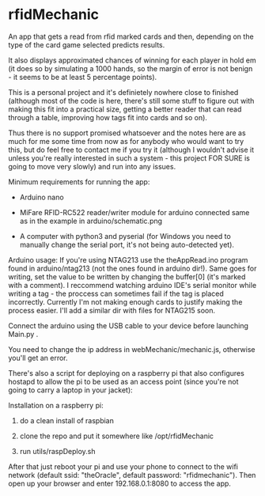 # rfidMechanic
An app that gets a read from rfid marked cards and then, depending on the type of the card game selected predicts results.

It also displays approximated chances of winning for each player in hold em (it does so by simulating a 1000 hands, so the margin of error is not benign - it seems to be at least 5 percentage points).

This is a personal project and it's definietely nowhere close to finished (although most of the code is here, there's still some stuff to figure out with making this fit into a practical size, getting a better reader that can read through a table, improving how tags fit into cards and so on).

Thus there is no support promised whatsoever and the notes here are as much for me some time from now as for anybody who would want to try this, but do feel free to contact me if you try it (although I wouldn't advise it unless you're really interested in such a system - this project FOR SURE is going to move very slowly) and run into any issues. 

Minimum requirements for running the app:

  - Arduino nano

  - MiFare RFID-RC522 reader/writer module for arduino connected same as in the example in arduino/schematic.png
  
  - A computer with python3 and pyserial (for Windows you need to manually change the serial port, it's not being auto-detected yet).

Arduino usage:
If you're using NTAG213 use the theAppRead.ino program found in arduino/ntag213 (not the ones found in arduino dir!). Same goes for writing, set the value to be written by changing the buffer[0] (it's marked with a comment). I reccommend watching arduino IDE's serial monitor while writing a tag - the proccess can sometimes fail if the tag is placed incorrectly. Currently I'm not making enough cards to justify making the process easier. I'll add a similar dir with files for NTAG215 soon. 

Connect the arduino using the USB cable to your device before launching Main.py .

You need to change the ip address in webMechanic/mechanic.js, otherwise you'll get an error. 

There's also a script for deploying on a raspberry pi that also configures hostapd to allow the pi to be used as an access point (since you're not going to carry a laptop in your jacket):


Installation on a raspberry pi:
1) do a clean install of raspbian

2) clone the repo and put it somewhere like /opt/rfidMechanic

3) run utils/raspDeploy.sh

After that just reboot your pi and use your phone to connect to the wifi network (default ssid: "theOracle", default password: "rfidmechanic"). Then open up your browser and enter 192.168.0.1:8080 to access the app. 


